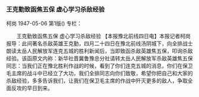 ### 王克勤致函焦五保  虚心学习杀敌经验
柯岗
1947-05-06
第1版()
专栏：

　　王克勤致函焦五保
    虚心学习杀敌经验
    【本报豫北前线四日电】本报记者柯岗报导：此间著名杀敌英雄王克勤，四月二十四日在豫北前线汤阴城下，向全排战士朗读太岳人民解放军连克五城的胜利新闻后，当即致函杀敌英雄焦五保，叩询杀敌经验。该函原文内称：新华社晋冀鲁豫总分社请转太岳人民解放军杀敌英雄焦五保同志：当我们正在豫北胜利作战的时候，看到了你们连克五城的消息，你们在保卫毛主席的战斗中已经立了大功，我们全排同志向你们致敬，希望你把自己和大家的杀敌经验，多多告诉我们，让我们在保卫毛主席的作战中歼灭更多的敌人，争取全面反攻的早日到来。
